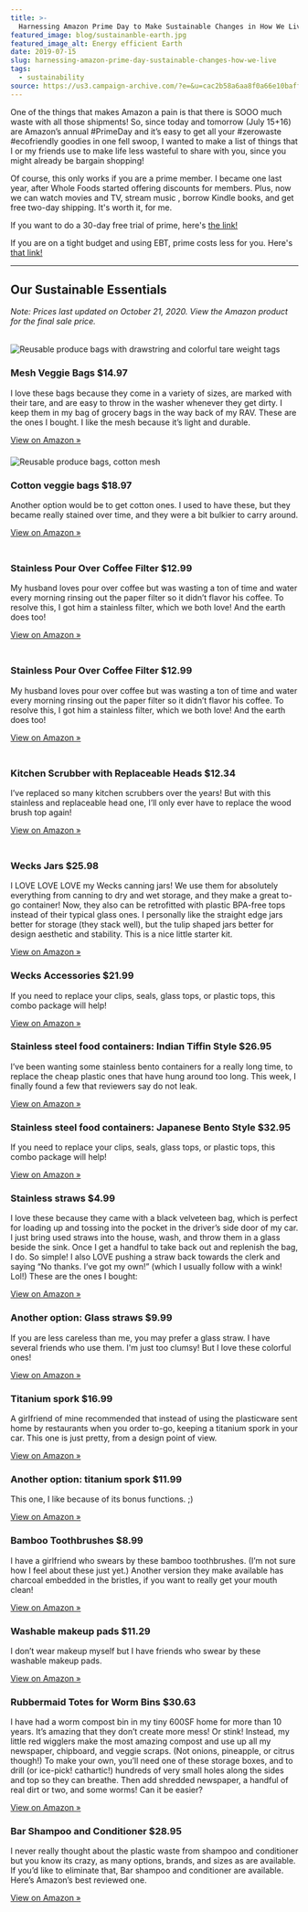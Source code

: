 ```yaml
---
title: >-
  Harnessing Amazon Prime Day to Make Sustainable Changes in How We Live
featured_image: blog/sustainanble-earth.jpg
featured_image_alt: Energy efficient Earth
date: 2019-07-15
slug: harnessing-amazon-prime-day-sustainable-changes-how-we-live
tags:
  - sustainability
source: https://us3.campaign-archive.com/?e=&u=cac2b58a6aa8f0a66e10baffd&id=af446721a6
---
```


One of the things that makes Amazon a pain is that there is SOOO much waste with all those shipments! So, since today and tomorrow (July 15+16) are Amazon’s annual #PrimeDay and it’s easy to get all your #zerowaste #ecofriendly goodies in one fell swoop, I wanted to make a list of things that I or my friends use to make life less wasteful to share with you, since you might already be bargain shopping!

Of course, this only works if you are a prime member. I became one last year, after Whole Foods started offering discounts for members. Plus, now we can watch movies and TV, stream music , borrow Kindle books, and get free two-day shipping. It's worth it, for me.

If you want to do a 30-day free trial of prime, here's <a href="https://amzn.to/2Lf8wvf" target="_blank">the link!</a>

If you are on a tight budget and using EBT, prime costs less for you. Here's <a href="https://amzn.to/2XDnIst" target="_blank">that link!</a>

<hr class="major" />

## Our Sustainable Essentials

_Note: Prices last updated on October 21, 2020. View the Amazon product for the final sale price._

<div class="columns" style="flex-wrap: wrap; margin-top: 2rem;">
<div class="column w-28 mb-4">
<span class="image fit" style="height: 180px; width: 180px; margin-bottom: 1rem;"><img src="https://images-na.ssl-images-amazon.com/images/I/61p-5yRaePL._AC_SX679_.jpg" alt="Reusable produce bags with drawstring and colorful tare weight tags" /></span>
<h3>Mesh Veggie Bags $14.97</h3>
<p>I love these bags because they come in a variety of sizes, are marked with their tare, and are easy to throw in the washer whenever they get dirty. I keep them in my bag of grocery bags in the way back of my RAV. These are the ones I bought. I like the mesh because it’s light and durable.</p>
<a href="https://www.amazon.com/gp/product/B00XSHEJ90/ref=as_li_qf_asin_il_tl?ie=UTF8&tag=archinia-20&creative=9325&linkCode=as2&creativeASIN=B00XSHEJ90&linkId=48ae9602d6aa5694be3ebc9b62f38531" target="_blank">View on Amazon »</a>
</div>
<div class="column w-28 mb-4">
<span class="image fit" style="height: 180px; width: 180px; margin-bottom: 1rem;"><img src="https://images-na.ssl-images-amazon.com/images/I/91k%2B%2B6Pqx7L._AC_SX679_.jpg" alt="Reusable produce bags, cotton mesh" /></span>
<h3>Cotton veggie bags $18.97</h3>
<p>Another option would be to get cotton ones. I used to have these, but they became really stained over time, and they were a bit bulkier to carry around.</p>
<a href="https://amzn.to/2HjWXSU" target="_blank">View on Amazon »</a>
</div>
<div class="column w-28 mb-4">
<h3>Stainless Pour Over Coffee Filter $12.99</h3>
<p>My husband loves pour over coffee but was wasting a ton of time and water every morning rinsing out the paper filter so it didn’t flavor his coffee. To resolve this, I got him a stainless filter, which we both love! And the earth does too!</p>
<a href="https://amzn.to/3jngrmG" target="_blank">View on Amazon »</a>
</div>
<div class="column w-28 mb-4">
<h3>Stainless Pour Over Coffee Filter $12.99</h3>
<p>My husband loves pour over coffee but was wasting a ton of time and water every morning rinsing out the paper filter so it didn’t flavor his coffee. To resolve this, I got him a stainless filter, which we both love! And the earth does too!</p>
<a href="https://amzn.to/3jngrmG" target="_blank">View on Amazon »</a>
</div>
<div class="column w-28 mb-4">
<h3>Kitchen Scrubber with Replaceable Heads $12.34</h3>
<p>I’ve replaced so many kitchen scrubbers over the years! But with this stainless and replaceable head one, I’ll only ever have to replace the wood brush top again!</p>
<a href="https://www.amazon.com/gp/product/B00288Q5GU/ref=as_li_qf_asin_il_tl?ie=UTF8&tag=archinia-20&creative=9325&linkCode=as2&creativeASIN=B00288Q5GU&linkId=9d8515a62da65da96e4c164e65738e46" target="_blank">View on Amazon »</a>
</div>
<div class="column w-28 mb-4">
<h3>Wecks Jars $25.98</h3>
<p>I LOVE LOVE LOVE my Wecks canning jars! We use them for absolutely everything from canning to dry and wet storage, and they make a great to-go container! Now, they also can be retrofitted with plastic BPA-free tops instead of their typical glass ones. I personally like the straight edge jars better for storage (they stack well), but the tulip shaped jars better for design aesthetic and stability. This is a nice little starter kit.</p>
<a href="https://www.amazon.com/gp/product/B01N1F2L3A/ref=as_li_qf_asin_il_tl?ie=UTF8&tag=archinia-20&creative=9325&linkCode=as2&creativeASIN=B01N1F2L3A&linkId=05c0e5e833cef7c771fe2c6af5a0171d" target="_blank">View on Amazon »</a>
</div>
</div>

### Wecks Accessories $21.99
If you need to replace your clips, seals, glass tops, or plastic tops, this combo package will help!

<a href="https://www.amazon.com/gp/product/B07SH3B8LY/ref=as_li_qf_asin_il_tl?ie=UTF8&tag=archinia-20&creative=9325&linkCode=as2&creativeASIN=B07SH3B8LY&linkId=3c1d196ae7d63e434cfebbb459cdad67" target="_blank">View on Amazon »</a>

### Stainless steel food containers: Indian Tiffin Style $26.95
I’ve been wanting some stainless bento containers for a really long time, to replace the cheap plastic ones that have hung around too long. This week, I finally found a few that reviewers say do not leak.

<a href="https://amzn.to/3dKs3im" target="_blank">View on Amazon »</a>

### Stainless steel food containers: Japanese Bento Style $32.95
If you need to replace your clips, seals, glass tops, or plastic tops, this combo package will help!

<a href="https://amzn.to/2FM8Y2K" target="_blank">View on Amazon »</a>

### Stainless straws $4.99
I love these because they came with a black velveteen bag, which is perfect for loading up and tossing into the pocket in the driver’s side door of my car. I just bring used straws into the house, wash, and throw them in a glass beside the sink. Once I get a handful to take back out and replenish the bag, I do. So simple! I also LOVE pushing a straw back towards the clerk and saying “No thanks. I’ve got my own!” (which I usually follow with a wink! Lol!) These are the ones I bought:

<a href="https://www.amazon.com/gp/product/B06XFSG3H8/ref=as_li_qf_asin_il_tl?ie=UTF8&tag=archinia-20&creative=9325&linkCode=as2&creativeASIN=B06XFSG3H8&linkId=705bbb56b660af64bd00259808ebd04f" target="_blank">View on Amazon »</a>

### Another option: Glass straws $9.99
If you are less careless than me, you may prefer a glass straw. I have several friends who use them. I'm just too clumsy! But I love these colorful ones!

<a href="https://www.amazon.com/gp/product/B06XG72BPH/ref=as_li_qf_asin_il_tl?ie=UTF8&tag=archinia-20&creative=9325&linkCode=as2&creativeASIN=B06XG72BPH&linkId=f3b89d6e1b508fe3d1cbcdc9d5de28dc&th=1" target="_blank">View on Amazon »</a>

### Titanium spork $16.99
A girlfriend of mine recommended that instead of using the plasticware sent home by restaurants when you order to-go, keeping a titanium spork in your car. This one is just pretty, from a design point of view.

<a href="https://www.amazon.com/gp/product/B001E7S5BO/ref=as_li_qf_asin_il_tl?ie=UTF8&tag=archinia-20&creative=9325&linkCode=as2&creativeASIN=B001E7S5BO&linkId=0d5315e984394b37becd3166d7dfd135" target="_blank">View on Amazon »</a>

### Another option: titanium spork $11.99
This one, I like because of its bonus functions. ;)

<a href="https://www.amazon.com/gp/product/B01LX7VOM1/ref=as_li_qf_asin_il_tl?ie=UTF8&tag=archinia-20&creative=9325&linkCode=as2&creativeASIN=B01LX7VOM1&linkId=495183653a9723badd97e8368effc650" target="_blank">View on Amazon »</a>

### Bamboo Toothbrushes $8.99
I have a girlfriend who swears by these bamboo toothbrushes. (I’m not sure how I feel about these just yet.) Another version they make available has charcoal embedded in the bristles, if you want to really get your mouth clean!

<a href="https://www.amazon.com/gp/product/B07JMMHFV1/ref=as_li_qf_asin_il_tl?ie=UTF8&tag=archinia-20&creative=9325&linkCode=as2&creativeASIN=B07JMMHFV1&linkId=78df88dfc60b541c2eebdfff949411d7" target="_blank">View on Amazon »</a>

### Washable makeup pads $11.29
I don’t wear makeup myself but I have friends who swear by these washable makeup pads.

<a href="https://www.amazon.com/gp/product/B07D5XQRFW/ref=as_li_qf_asin_il_tl?ie=UTF8&tag=archinia-20&creative=9325&linkCode=as2&creativeASIN=B07D5XQRFW&linkId=e183e5ed004dcb91a58c0ec1285a7d24" target="_blank">View on Amazon »</a>

### Rubbermaid Totes for Worm Bins $30.63
I have had a worm compost bin in my tiny 600SF home for more than 10 years. It’s amazing that they don’t create more mess! Or stink! Instead, my little red wigglers make the most amazing compost and use up all my newspaper, chipboard, and veggie scraps. (Not onions, pineapple, or citrus though!) To make your own, you’ll need one of these storage boxes, and to drill (or ice-pick! cathartic!) hundreds of very small holes along the sides and top so they can breathe. Then add shredded newspaper, a handful of real dirt or two, and some worms! Can it be easier?

<a href="https://www.amazon.com/gp/product/B0014CVDA4/ref=as_li_qf_asin_il_tl?ie=UTF8&tag=archinia-20&creative=9325&linkCode=as2&creativeASIN=B0014CVDA4&linkId=13dd299c836570377944ce8f254d48b7" target="_blank">View on Amazon »</a>

### Bar Shampoo and Conditioner $28.95
I never really thought about the plastic waste from shampoo and conditioner but you know its crazy, as many options, brands, and sizes as are available. If you’d like to eliminate that, Bar shampoo and conditioner are available. Here’s Amazon’s best reviewed one.

<a href="https://www.amazon.com/gp/product/B07K1GRKNH/ref=as_li_qf_asin_il_tl?ie=UTF8&tag=archinia-20&creative=9325&linkCode=as2&creativeASIN=B07K1GRKNH&linkId=7afc64c2d012604a761a2cc9635eeaac" target="_blank">View on Amazon »</a>

